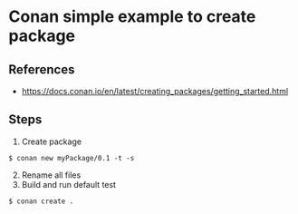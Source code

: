 # Conan simple example to create package

## References
* https://docs.conan.io/en/latest/creating_packages/getting_started.html

## Steps

1) Create package
```shell
$ conan new myPackage/0.1 -t -s
```
2) Rename all files
3) Build and run default test
```shell
$ conan create .
```